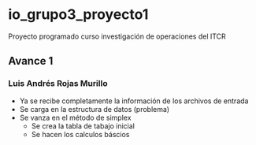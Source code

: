 # io_grupo3_proyecto1
Proyecto programado curso investigación de operaciones del ITCR


## Avance 1
### Luis Andrés Rojas Murillo
- Ya se recibe completamente la información de los archivos de entrada
- Se carga en la estructura de datos (problema)
- Se vanza en el método de simplex
  - Se crea la tabla de tabajo inicial
  - Se hacen los calculos báscios 
